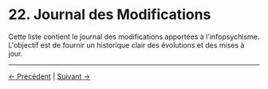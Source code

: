 # 22. Journal des Modifications

Cette liste contient le journal des modifications apportées à l'infopsychisme. L'objectif est de fournir un historique clair des évolutions et des mises à jour.

---
<div class="navigation-links">
<a href="21_Contributeurs.md" class="nav-link prev-link">← Précédent</a> | <a href="23_Références_et_Sources.md" class="nav-link next-link">Suivant →</a>
</div>
